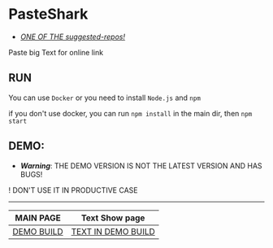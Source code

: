 # PasteShark
+ [*ONE OF THE suggested-repos!*](https://sharkbyteprojects.github.io/suggested-repos/)

Paste big Text for online link

## RUN
You can use `Docker` or you need to install `Node.js` and `npm`

if you don't use docker, you can run `npm install` in the main dir, then `npm start`

## DEMO:
- ***Warning***: THE DEMO VERSION IS NOT THE LATEST VERSION AND HAS BUGS!

! DON'T USE IT IN PRODUCTIVE CASE

---

MAIN PAGE									| Text Show page
------------------------------------------- | --------------------------------------------------------------------------
[DEMO BUILD](https://pasteshark.glitch.me/)	| [TEXT IN DEMO BUILD](https://pasteshark.glitch.me#ecc84ac050b4001cf143eb1fc99efe9c)

